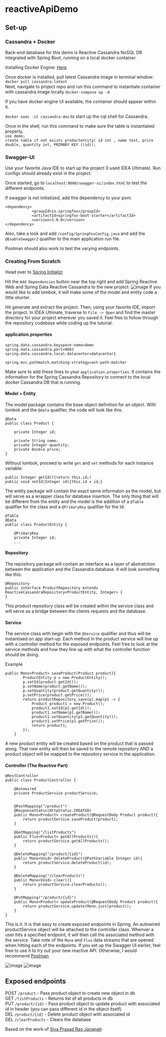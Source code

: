 # reactiveApiDemo

## Set-up

### Cassandra + Docker

Back-end database for this demo is Reactive Cassandra NoSQL DB integrated with Spring Boot, running on a local docker container.

Installing Docker Engine: [Here](https://docs.docker.com/engine/install/)

Once docker is installed, pull latest Cassandra image in terminal window:
``` docker pull cassandra:latest```  
Next, navigate to project repo and run this command to instantiate container with cassandra image locally ```docker-compose up -d```  

If you have docker engine UI available, the container should appear within it. 

```docker exec -it cassandra-dev``` to start up the cql shell for Cassandra.

Once in the shell, run this command to make sure the table is instantiated properly.  
```use demo;```  
```create table if not exists productentity( id int , name text, price double, quantity int, PRIMARY KEY ((id));```

### Swagger-UI

Use your favorite Java IDE to start up the project (I used IDEA Ultimate). Run configs should already exist in the project.

Once started, go to ```localhost:8080/swagger-ui/index.html``` to test the different endpoints.

If swagger is not initialized, add this dependency to your pom:
```
<dependency>
            <groupId>io.springfox</groupId>
            <artifactId>springfox-boot-starter</artifactId>
            <version>3.0.0</version>
</dependency>
```

Also, take a look and add `/config/SpringFoxConfig.java` and add the `@EnableSwagger2` qualifier to the main application run file.

Postman should also work to test the varying endpoints.

### Creating From Scratch

Head over to [Spring Initializr](https://start.spring.io/)

Hit the `Add Dependencies` button near the top right and add Spring Reactive Web and Spring Data Reactive Cassandra to the new project:
![image](https://user-images.githubusercontent.com/55921708/193653803-4b53ca2f-2d7d-4173-937b-f365c8ab53c5.png)
If you would like to add lombok, it will make some of the model and entity code a little shorter.

Hit generate and extract the project. Then, using your favorite IDE, import the project. In IDEA Ultimate, traverse to `File -> Open` and find the master directory for your project wherever you saved it. 
Feel free to follow through the repository codebase while coding up the tutorial.

#### application.properties
```
spring.data.cassandra.keyspace-name=demo
spring.data.cassandra.port=9042
spring.data.cassandra.local-datacenter=datacenter1

spring.mvc.pathmatch.matching-strategy=ant-path-matcher
```

Make sure to add these lines to your `application.properties`. It contains the information for the Spring Cassandra Repository to connect to the local docker Cassandra DB that is running.

#### Model + Entity
The model package contains the base object definition for an object. With lombok and the `@data` qualifier, the code will look like this:
``` 
@Data
public class Product {

    private Integer id;

    private String name;
    private Integer quantity;
    private Double price;
} 
```

Without lombok, proceed to write `get` and `set` methods for each instance variable:

```
public Integer getId(){return this.id;)
public void setId(Integer id){this.id = id;}
```

The entity package will contain the exact same informaton as the model, but will serve as a wrapper class for database insertion. The only thing that will be different from the entity and the model is the addition of a `@Table` qualifier for the class and a `@PrimaryKey` qualifier for the Id:
```
@Table
@Data
public class ProductEntity {

    @PrimaryKey
    private Integer id;
    ...
```

#### Repository
The repository package will contain an interface as a layer of abstratction between the application and the Cassandra database. It will look something like this:
```
@Repository
public interface ProductRepository extends ReactiveCassandraRepository<ProductEntity, Integer> {
}
```

This product repository class will be created within the service class and will serve as a bridge between the clients requests and the database.

#### Service
The service class with begin with the `@Service` qualifier and thus will be instantiaed on app start-up. Each method in the product service will line up with a controller method for the exposed endpoints. Feel free to look at the service methods and how they line up with what the controller function should be doing. 

Example
```
public Mono<Product> saveProduct(Product product){
        ProductEntity p = new ProductEntity();
        p.setId(product.getId());
        p.setName(product.getName());
        p.setQuantity(product.getQuantity());
        p.setPrice(product.getPrice());
        return productRepository.save(p).map(p1 -> {
            Product product1 = new Product();
            product1.setId(p1.getId());
            product1.setName(p1.getName());
            product1.setQuantity(p1.getQuantity());
            product1.setPrice(p1.getPrice());
            return product1;
        });
    }
```

A new product entity will be created based on the product that is passed along. That new entity will then be saved to the remote repository AND a product object will be mapped to the repository service in the application.

#### Controller (The Reactive Part)
```
@RestController
public class ProductController {

    @Autowired
    private ProductService productService;


    @PostMapping("/product")
    @ResponseStatus(HttpStatus.CREATED)
    public Mono<Product> createProduct(@RequestBody Product product){
        return productService.saveProduct(product);
    }

    @GetMapping("/listProducts")
    public Flux<Product> getAllProducts(){
        return productService.getAllProducts();
    }

    @DeleteMapping("/product/{id}")
    public Mono<Void> deleteProduct(@PathVariable Integer id){
        return productService.deleteProduct(id);
    }

    @DeleteMapping("/clearProducts")
    public Mono<Void> clear(){
        return productService.clearProducts();
    }

    @PutMapping("/product/{id}")
    public Mono<Product> updateProduct(@RequestBody Product product){
        return productService.update(Mono.just(product));
    }
}
```
This is it. It is that easy to create exposed endpoints in Spring. An autowired productService object will be attached to the controller class. Whenver a user hits a specified endpoint, it will then call the associated method with the service. Take note of the `Mono` and `Flux` data streams that are opened when hitting each of the endpoints. If you set up the Swagger UI earlier, feel free to use it to try out your new reactive API. Otherwise, I would recommend [Postman](https://www.postman.com/).

![image](https://user-images.githubusercontent.com/55921708/193660052-be52145b-3f45-44c1-941c-0ba8f338dc1c.png)
![image](https://user-images.githubusercontent.com/55921708/193660066-fb4a5c1c-7ae6-41b5-82fd-670d0c17e3b3.png)


## Exposed endpoints

POST `/product` - Pass product object to create new object in db  
GET `/listProducts` - Returns list of all products in db  
PUT `/product/{id}` - Pass product object to update product with associated id in header (you can pass different id in the object itself)  
DEL `/product/{id}` - Delete product object with associated id  
DEL `/clearProducts` - Clears the database

Based on the work of [Siva Prasad Rao Janapati](https://dzone.com/articles/build-reactive-rest-apis-with-spring-webflux)

